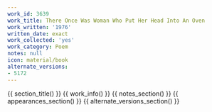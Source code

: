 ```yaml
---
work_id: 3639
work_title: There Once Was Woman Who Put Her Head Into An Oven
work_written: '1976'
written_date: exact
work_collected: 'yes'
work_category: Poem
notes: null
icon: material/book
alternate_versions:
- 5172
---
```


{{ section_title() }}
{{ work_info() }}
{{ notes_section() }}
{{ appearances_section() }}
{{ alternate_versions_section() }}